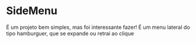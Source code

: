 # SideMenu
É um projeto bem simples, mas foi interessante fazer! É um menu lateral do tipo hamburguer, que se expande ou retrai ao clique



